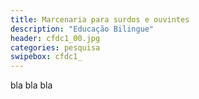 ```yaml
---
title: Marcenaria para surdos e ouvintes
description: "Educação Bilingue"
header: cfdc1_00.jpg
categories: pesquisa
swipebox: cfdc1_
--- 
```


bla bla bla 
